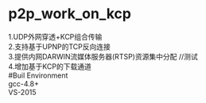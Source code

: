 # p2p_work_on_kcp
1.UDP外网穿透+KCP组合传输  
2.支持基于UPNP的TCP反向连接  
3.提供内网DARWIN流媒体服务器(RTSP)资源集中分配   //测试   
4.增加基于KCP的下载通道    
#Buil Environment  
gcc-4.8+    
VS-2015    
